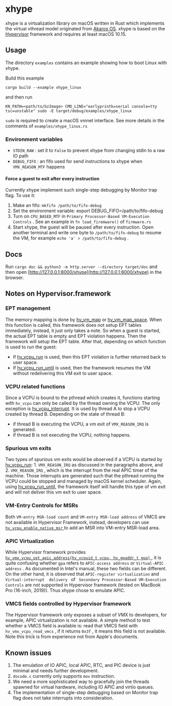 # xhype

xhype is a virtualization library on macOS written in Rust which implements the 
virtual vthread model originated from [Akaros OS](https://github.com/akaros/akaros).
xhype is based on the [Hypervisor](https://developer.apple.com/documentation/hypervisor) framework and requires at least macOS 10.15.

## Usage

The directory `examples` contains an example showing how to boot Linux with xhype. 

Build this example

``` 
cargo build --example xhype_linux
```

and then run

``` 
KN_PATH=<path/to/bzImage> CMD_LINE="earlyprintk=serial console=tty tsc=unstable" sudo -E target/debug/examples/xhype_linux
```

`sudo` is required to create a macOS vmnet interface. See more details in the comments of `examples/xhype_linux.rs`

### Environment variables

* `STDIN_RAW` : set it to `False` to prevent xhype from changing stdin to a raw IO path
* `DEBUG_FIFO` : an fifo used for send instructions to xhype when `VMX_REASON_MTF` happens

#### Force a guest to exit after every instruction

Currently xhype implement such single-step debugging by Monitor trap flag. To use it:

1. Make an fifo: `mkfifo /path/to/fifo-debug`
2. Set the environment variable: export DEBUG_FIFO=/path/to/fifo-debug
3. Turn on `CPU_BASED_MTF` in `Primary Processor-Based VM-Execution Controls` . See an example in `fn load_firemware()` of `firmware.rs`
4. Start xhype, the guest will be paused after every instruction. Open another terminal and write one byte to `/path/to/fifo-debug` to resume the VM, for example `echo 'a' > /path/to/fifo-debug` . 

## Docs

Run `cargo doc && python3 -m http.server --directory target/doc` and then open [http://127.0.0.1:8000/xhype](http://127.0.0.1:8000/xhype) in the browser.

## Notes on Hypervisor.framework

### EPT management

The memory mapping is done by [hv_vm_map](https://developer.apple.com/documentation/hypervisor/1441187-hv_vm_map?language=objc) or [hv_vm_map_space](https://developer.apple.com/documentation/hypervisor/3181550-hv_vm_map_space?language=objc). When this function is called, 
this framework does not setup EPT tables immediately, instead, it just only takes
a note. So when a guest is started, the actual EPT table is empty and EPT violation
happens. Then the framework will setup the EPT table. After that, depending on 
which function is used to run the guest:

* If [hv_vcpu_run](https://developer.apple.com/documentation/hypervisor/1441231-hv_vcpu_run?language=objc) is used, then this EPT violation is further returned back to user space.
* If [hv_vcpu_run_until](https://developer.apple.com/documentation/hypervisor/3181548-hv_vcpu_run_until?language=objc) is used, then the framework resumes the VM without redelivering this VM exit to user space.

### VCPU related functions

Since a VCPU is bound to the pthread which creates it, functions starting with `hv_vcpu` can only be called by the thread owning the VCPU. The only exception is [hv_vcpu_interrupt](https://developer.apple.com/documentation/hypervisor/1441468-hv_vcpu_interrupt?language=objc).
It is used by thread A to stop a VCPU created by thread B. Depending on the state of thread B:

* if thread B is executing the VCPU, a vm exit of `VMX_REASON_IRQ` is generated.
* if thread B is not executing the VCPU, nothing happens.

### Spurious vm exits 

Two types of spurious vm exits would be observed if a VCPU is started by [hv_vcpu_run](https://developer.apple.com/documentation/hypervisor/1441231-hv_vcpu_run?language=objc): 1. `VMX_REASON_IRQ` as discussed in the paragraphs above, and 2. `VMX_REASON_IRQ` , which is 
the interrupt from the real APIC timer of the machine. Those interrupts are generated
such that the pthread running the VCPU could be stopped and managed by macOS kernel 
scheduler. Again, using [hv_vcpu_run_until](https://developer.apple.com/documentation/hypervisor/3181548-hv_vcpu_run_until?language=objc), the framework itself will 
handle this type of vm exit and will not deliver this vm exit to user space.

### VM-Entry Controls for MSRs

Both `VM-entry MSR-load count` and `VM-entry MSR-load address` of VMCS are not 
available in Hypervisor Framework, instead, developers can use [ `hv_vcpu_enable_native_msr` ](https://developer.apple.com/documentation/hypervisor/1441240-hv_vcpu_enable_native_msr?language=objc) to add
an MSR into VM-entry MSR-load area.

### APIC Virtualization

While Hypervisor framework provides [ `hv_vmx_vcpu_set_apic_address(hv_vcpuid_t vcpu, hv_gpaddr_t gpa)` ](https://developer.apple.com/documentation/hypervisor/1441053-hv_vmx_vcpu_set_apic_address?language=objc), 
it is quite confusing whether `gpa` refers to `APIC-access address` or `Virtual-APIC address` . 
As documented in Intel's manual, these two fields can be different. On the other 
hand, it is observed that `APIC-register virtualization` and `Virtual-interrupt 
delivery ` of ` Secondary Processor-Based VM-Execution Controls` are not supported in
Hypervisor framework (tested on MacBook Pro (16-inch, 2019)). Thus xhype chose
to emulate APIC.

### VMCS fields controlled by Hypervisor framework

The Hypervisor framework only exposes a subset of VMX to developers, for example, 
APIC virtualization is not available. A simple method to test whether a VMCS field
is available is: read that VMCS field with `hv_vmx_vcpu_read_vmcs` , if it returns
`0x3f` , it means this field is not available. Note this trick is from experience
not from Apple's documents.

## Known issues

1. The emulation of IO APIC, local APIC, RTC, and PIC device is just minimal and needs further development.
2. `docode.c` currently only supports `mov` instruction.
3. We need a more sophisticated way to gracefully join the threads spawned for virtual hardware, including IO APIC and virtio queues.
4. The implementation of single-step debugging based on Monitor trap flag does not take interrupts into consideration.
